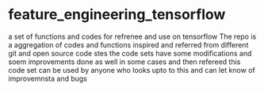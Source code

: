 # feature_engineering_tensorflow
a set of functions and codes for refrenee and use on tensorflow 
The repo is a aggregation of codes and functions inspired and referred from different git and open source code stes 
the code sets have some modifications and soem improvements done as well in some cases and then refereed 
this code set can be used by anyone who looks upto to this and can let know of improvemnsta and bugs 

